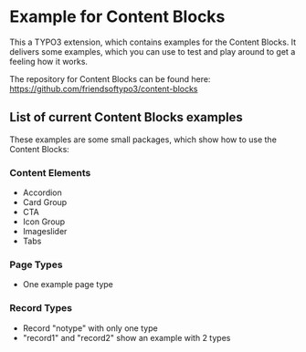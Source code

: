 # Example for Content Blocks

This a TYPO3 extension, which contains examples for the Content Blocks.
It delivers some examples, which you can use to test and play around to get a feeling how it works.

The repository for Content Blocks can be found here: https://github.com/friendsoftypo3/content-blocks

## List of current Content Blocks examples

These examples are some small packages, which show how to use the Content Blocks:

### Content Elements

* Accordion
* Card Group
* CTA
* Icon Group
* Imageslider
* Tabs

### Page Types

* One example page type

### Record Types

* Record "notype" with only one type
* "record1" and "record2" show an example with 2 types
